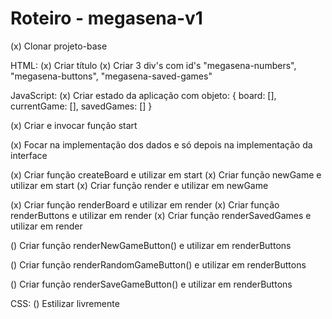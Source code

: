 Roteiro - megasena-v1
=====================

(x) Clonar projeto-base

HTML: 
(x) Criar título
(x) Criar 3 div's com id's "megasena-numbers", "megasena-buttons", 
   "megasena-saved-games"

JavaScript:
(x) Criar estado da aplicação com objeto: 
   { board: [], currentGame: [], savedGames: [] }

(x) Criar e invocar função start

(x) Focar na implementação dos dados e só depois
   na implementação da interface

(x) Criar função createBoard e utilizar em start
(x) Criar função newGame e utilizar em start
(x) Criar função render e utilizar em newGame

(x) Criar função renderBoard e utilizar em render
(x) Criar função renderButtons e utilizar em render
(x) Criar função renderSavedGames e utilizar em render

() Criar função renderNewGameButton() 
   e utilizar em renderButtons

() Criar função renderRandomGameButton() 
   e utilizar em renderButtons

() Criar função renderSaveGameButton() 
   e utilizar em renderButtons

CSS:
() Estilizar livremente